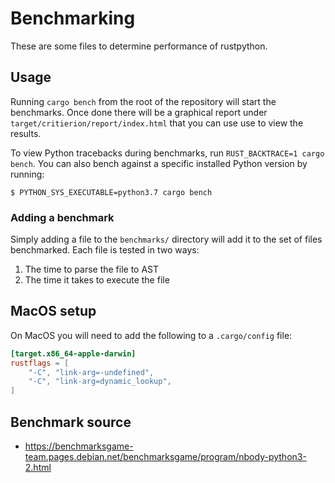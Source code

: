 # Benchmarking

These are some files to determine performance of rustpython.

## Usage

Running `cargo bench` from the root of the repository will start the benchmarks. Once done there will be a graphical 
report under `target/critierion/report/index.html` that you can use use to view the results.

To view Python tracebacks during benchmarks, run `RUST_BACKTRACE=1 cargo bench`. You can also bench against a 
specific installed Python version by running:

```shell
$ PYTHON_SYS_EXECUTABLE=python3.7 cargo bench
```

### Adding a benchmark

Simply adding a file to the `benchmarks/` directory will add it to the set of files benchmarked. Each file is tested 
in two ways:

1. The time to parse the file to AST
2. The time it takes to execute the file

## MacOS setup 

On MacOS you will need to add the following to a `.cargo/config` file:

```toml
[target.x86_64-apple-darwin]
rustflags = [
    "-C", "link-arg=-undefined",
    "-C", "link-arg=dynamic_lookup",
]
```

## Benchmark source

- https://benchmarksgame-team.pages.debian.net/benchmarksgame/program/nbody-python3-2.html
